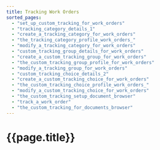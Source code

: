 ```yaml
---
title: Tracking Work Orders
sorted_pages:
  - "set_up_custom_tracking_for_work_orders"
  - "tracking_category_details_1"
  - "create_a_tracking_category_for_work_orders"
  - "the_tracking_category_profile_work_orders_"
  - "modify_a_tracking_category_for_work_orders"
  - "custom_tracking_group_details_for_work_orders"
  - "create_a_custom_tracking_group_for_work_orders"
  - "the_custom_tracking_group_profile_for_work_orders"
  - "modify_a_tracking_group_for_work_orders"
  - "custom_tracking_choice_details_2"
  - "create_a_custom_tracking_choice_for_work_orders"
  - "the_custom_tracking_choice_profile_work_orders_"
  - "modify_a_custom_tracking_choice_for_work_orders"
  - "the_custom_tracking_setup_document_browser"
  - "track_a_work_order"
  - "the_custom_tracking_for_documents_browser"
---
```

# {{page.title}}
